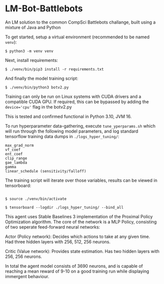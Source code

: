 # LM-Bot-Battlebots
An LM solution to the common CompSci Battlebots challange, built using a mixture of Java and Python

To get started, setup a virtual environment (recommended to be named `venv`):

```$ python3 -m venv venv```

Next, install requirements:

```$ ./venv/bin/pip3 install -r requirements.txt```

And finally the model training script:

```$ ./venv/bin/python3 botv2.py```

Training can only be run on Linux systems with CUDA drivers and a compatible CUDA GPU.
If required, this can be bypassed by adding the `device='cpu'` flag in the botv2.py 

This is tested and confirmed functional in Python 3.10, JVM 16.

To run hyperparameter data-gathering, execute `tune_yperparams.sh` which will run through the following model parameters, and log standard tensorflow training data dumps in `./logs_hyper_tuning/`:

```
max_grad_norm
vf_coef
ent_coef
clip_range
gae_lambda
gamma
linear_schedule (sensitivity/falloff)
```

The training script will iterate over those variables, results can be viewed in tensorboard:
```

$ source ./venv/bin/activate

$ tensorboard --logdir ./logs_hyper_tuning/ --bind_all

```

This agent uses Stable Baselines 3 implementation of the Proximal Policy Optimization algorithm. The core of the network is a MLP Policy, consisting of two seperate feed-forward neural networks:

Actor (Policy network): Decides which actions to take at any given time. Had three hidden layers with 256, 512, 256 neurons.

Critic (Value network): Provides state estimation. Has two hidden layers with 256, 256 neurons.

In total the agent model consists of 3690 neurons, and is capable of reaching a mean reward of 9-10 on a good training run while displaying immergent behaviour.